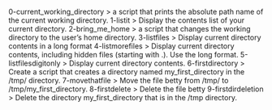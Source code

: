 0-current_working_directory > a script that prints the absolute path name of the current working directory.
1-listit > Display the contents list of your current directory.
2-bring_me_home > a script that changes the working directory to the user’s home directory.
3-listfiles > Display current directory contents in a long format
4-listmorefiles > Display current directory contents, including hidden files (starting with .). Use the long format.
5-listfilesdigitonly > Display current directory contents.
6-firstdirectory > Create a script that creates a directory named my_first_directory in the /tmp/ directory.
7-movethatfile > Move the file betty from /tmp/ to /tmp/my_first_directory.
8-firstdelete > Delete the file betty
9-firstdirdeletion > Delete the directory my_first_directory that is in the /tmp directory.
